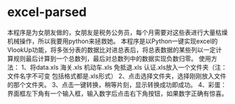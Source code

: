 # excel-parsed
本程序是为女朋友做的，女朋友是税务公务员，每个月需要对这些表进行大量枯燥机械操作，所以我要用python来拯救她。
本程序是以Python一键实现excel的VlookUp功能，将多张分表的数据比对进总表后，将总表数据的某些列以一定计算规则最后计算到一个总数列，最后对总数列中的数据实现负数归零。
使用方法：
1、将data.xls  海关.xls  机动车.xls  免抵退.xls  认证.xls放入一个文件夹（注：文件名字不可变 包括格式都是.xls形式）
2、点击选择文件夹，选择刚刚放入文件的那个文件夹。
3、点击一键转换，稍等片刻，显示转换成功即成功。
4、彩蛋：界面框左下角有一个输入框，输入数字后点击右下角按钮，如果数字正确有惊喜。
